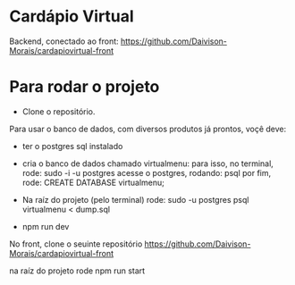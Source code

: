 # Cardápio Virtual

Backend, conectado ao front: https://github.com/Daivison-Morais/cardapiovirtual-front

# Para rodar o projeto

- Clone o repositório.

Para usar o banco de dados, com diversos produtos já prontos, voçê deve:

- ter o postgres sql instalado

- cria o banco de dados chamado virtualmenu:
    para isso, no terminal, rode: sudo -i -u postgres
    acesse o postgres, rodando: psql
    por fim, rode: CREATE DATABASE virtualmenu;

- Na raíz do projeto (pelo terminal) rode: 
    sudo -u postgres psql virtualmenu < dump.sql

- npm run dev




No front, clone o seuinte repositório https://github.com/Daivison-Morais/cardapiovirtual-front

na raíz do projeto rode npm run start

